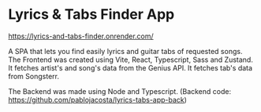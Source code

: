 # Lyrics & Tabs Finder App
https://lyrics-and-tabs-finder.onrender.com/

A SPA that lets you find easily lyrics and guitar tabs of requested songs.
The Frontend was created using Vite, React, Typescript, Sass and Zustand.
It fetches artist's and song's data from the Genius API.
It fetches tab's data from Songsterr.

The Backend was made using Node and Typescript.
(Backend code: https://github.com/pablojacosta/lyrics-tabs-app-back)

